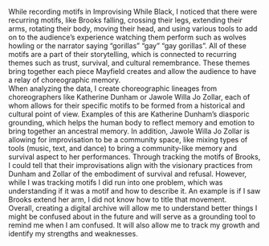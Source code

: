 While recording motifs in Improvising While Black, I noticed that there were recurring motifs, like Brooks falling, crossing their legs, extending their arms, rotating their body, moving their head, and using various tools to add on to the audience’s experience watching them perform such as wolves howling or the narrator saying “gorillas” “gay” “gay gorillas”. All of these motifs are a part of their storytelling, which is connected to recurring themes such as trust, survival, and cultural remembrance. These themes bring together each piece Mayfield creates and allow the audience to have a relay of choreographic memory.  
When analyzing the data, I create choreographic lineages from choreographers like Katherine Dunham or Jawole Willa Jo Zollar, each of whom allows for their specific motifs to be formed from a historical and cultural point of view. Examples of this are Katherine Dunham’s diasporic grounding, which helps the human body to reflect memory and emotion to bring together an ancestral memory. In addition, Jawole Willa Jo Zollar is allowing for improvisation to be a community space, like mixing types of tools (music, text, and dance) to bring a community-like memory and survival aspect to her performances. Through tracking the motifs of Brooks, I could tell that their improvisations align with the visionary practices from Dunham and Zollar of the embodiment of survival and refusal. However, while I was tracking motifs I did run into one problem, which was understanding if it was a motif and how to describe it. An example is if I saw Brooks extend her arm, I did not know how to title that movement.  
Overall, creating a digital archive will allow me to understand better things I might be confused about in the future and will serve as a grounding tool to remind me when I am confused. It will also allow me to track my growth and identify my strengths and weaknesses.

